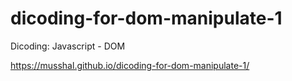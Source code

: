 # dicoding-for-dom-manipulate-1
Dicoding: Javascript - DOM

https://musshal.github.io/dicoding-for-dom-manipulate-1/
